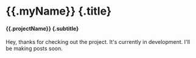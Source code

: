 # {{.myName}} {.title}
#### {{.projectName}} {.subtitle}
Hey, thanks for checking out the project. It's currently in development. I'll be making posts soon.